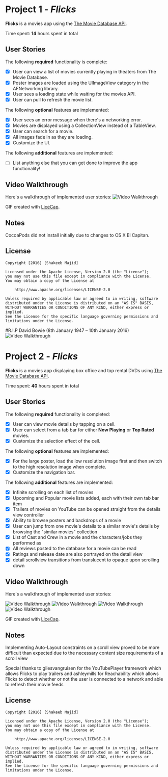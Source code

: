 # Project 1 - *Flicks*

**Flicks** is a movies app using the [The Movie Database API](http://docs.themoviedb.apiary.io/#).

Time spent: **14** hours spent in total

## User Stories

The following **required** functionality is complete:

- [x] User can view a list of movies currently playing in theaters from The Movie Database.
- [x] Poster images are loaded using the UIImageView category in the AFNetworking library.
- [x] User sees a loading state while waiting for the movies API.
- [x] User can pull to refresh the movie list.

The following **optional** features are implemented:

- [x] User sees an error message when there's a networking error.
- [x] Movies are displayed using a CollectionView instead of a TableView.
- [x] User can search for a movie.
- [x] All images fade in as they are loading.
- [x] Customize the UI.

The following **additional** features are implemented:

- [ ] List anything else that you can get done to improve the app functionality!

## Video Walkthrough 

Here's a walkthrough of implemented user stories:
<img src='http://i.imgur.com/GJYAYkq.gif' title='Video Walkthrough' width='' alt='Video Walkthrough' />

GIF created with [LiceCap](http://www.cockos.com/licecap/).

## Notes

CocoaPods did not install initially due to changes to OS X El Capitan.

## License

    Copyright [2016] [Shakeeb Majid]

    Licensed under the Apache License, Version 2.0 (the "License");
    you may not use this file except in compliance with the License.
    You may obtain a copy of the License at

        http://www.apache.org/licenses/LICENSE-2.0

    Unless required by applicable law or agreed to in writing, software
    distributed under the License is distributed on an "AS IS" BASIS,
    WITHOUT WARRANTIES OR CONDITIONS OF ANY KIND, either express or implied.
    See the License for the specific language governing permissions and
    limitations under the License.
    
#R.I.P David Bowie (8th January 1947 – 10th January 2016)
<img src='https://media4.giphy.com/media/yoJC2wQqhXpm97vdeg/200w.gif' title='Video Walkthrough' width='' alt='Video Walkthrough' />


# Project 2 - *Flicks*

**Flicks** is a movies app displaying box office and top rental DVDs using [The Movie Database API](http://docs.themoviedb.apiary.io/#).

Time spent: **40** hours spent in total

## User Stories

The following **required** functionality is completed:

- [x] User can view movie details by tapping on a cell.
- [x] User can select from a tab bar for either **Now Playing** or **Top Rated** movies.
- [x] Customize the selection effect of the cell.

The following **optional** features are implemented:

- [x] For the large poster, load the low resolution image first and then switch to the high resolution image when complete.
- [x] Customize the navigation bar.

The following **additional** features are implemented:

- [x] Infinite scrolling on each list of movies
- [x] Upcoming and Popular movie lists added, each with their own tab bar item
- [x] Trailers of movies on YouTube can be opened straight from the details view controller
- [x] Ability to browse posters and backdrops of a movie
- [x] User can jump from one movie's details to a similar movie's details by browsing the "similar movies" collection
- [x] List of Cast and Crew in a movie and the characters/jobs they performed as
- [x] All reviews posted to the database for a movie can be read
- [x] Ratings and release date are also portrayed on the detail view
- [x] detail scrollview transitions from translucent to opaque upon scrolling down

## Video Walkthrough 

Here's a walkthrough of implemented user stories:

<img src='http://i.imgur.com/0CVsJ8U.gif' title='Video Walkthrough' width='' alt='Video Walkthrough' />
<img src='http://i.imgur.com/uiBRbXo.gif' title='Video Walkthrough' width='' alt='Video Walkthrough' />
<img src='http://i.imgur.com/ioBgsfG.gif' title='Video Walkthrough' width='' alt='Video Walkthrough' />
<img src='http://i.imgur.com/HjQaera.gif' title='Video Walkthrough' width='' alt='Video Walkthrough' />

GIF created with [LiceCap](http://www.cockos.com/licecap/).

## Notes
Implementing Auto-Layout constraints on a scroll view proved to be more difficult than expected due to the necessary content size requirements of a scroll view

Special thanks to gilesvangruisen for the YouTubePlayer framework which allows Flicks to play trailers and ashleymills for Reachability which allows Flicks to detect whether or not the user is connected to a network and able to refresh their movie feeds

## License

    Copyright [2016] [Shakeeb Majid]

    Licensed under the Apache License, Version 2.0 (the "License");
    you may not use this file except in compliance with the License.
    You may obtain a copy of the License at

        http://www.apache.org/licenses/LICENSE-2.0

    Unless required by applicable law or agreed to in writing, software
    distributed under the License is distributed on an "AS IS" BASIS,
    WITHOUT WARRANTIES OR CONDITIONS OF ANY KIND, either express or implied.
    See the License for the specific language governing permissions and
    limitations under the License.
